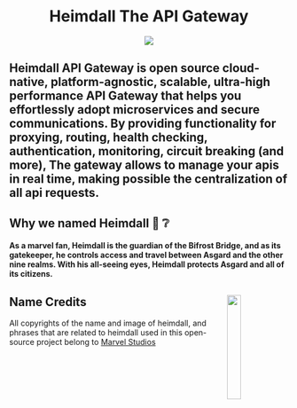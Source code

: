 <h1 align="center">Heimdall The API Gateway</h1>
<p align="center">
  <img src="https://i.pinimg.com/originals/e8/b0/87/e8b087691488b9a8c7db654c27c97cb3.jpg">
</p>
<h2>Heimdall API Gateway is <b>open source</b> cloud-native, platform-agnostic, scalable, ultra-high performance API Gateway that helps you effortlessly adopt microservices and secure communications.
By providing functionality for proxying, routing, health checking, authentication, monitoring, circuit breaking (and more),
The gateway allows to manage your apis in real time, making possible the centralization of all api requests.</h2>



## Why we named Heimdall :thinking: :grey_question:
<h4>As a marvel fan, Heimdall is the guardian of the Bifrost Bridge, and as its gatekeeper, 
he controls access and travel between Asgard and the other nine realms. 
With his all-seeing eyes, Heimdall protects Asgard and all of its citizens.</h4>

## Name Credits <img src="https://user-images.githubusercontent.com/24237865/141415477-d1af2b48-2498-4ff0-8fdf-95dff092e317.png" align="right" width="22%"/>
All copyrights of the name and image of heimdall, and phrases that are related to heimdall used in this open-source project belong to [Marvel Studios](https://www.marvel.com/)


